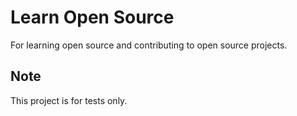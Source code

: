 # Learn Open Source

For learning open source and contributing to open source projects.

## Note

This project is for tests only.
